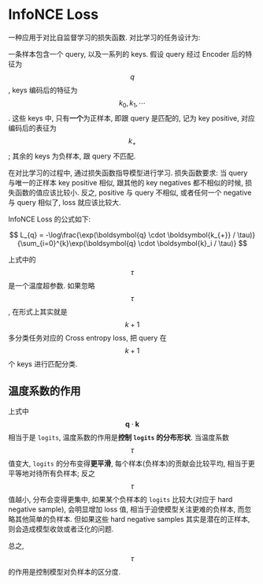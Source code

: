 # InfoNCE Loss

一种应用于对比自监督学习的损失函数. 对比学习的任务设计为:

一条样本包含一个 query, 以及一系列的 keys. 假设 query 经过 Encoder 后的特征为 $$q$$, keys 编码后的特征为 $$k_0, k_1, \cdots$$. 这些 keys 中, 只有**一个**为正样本, 即跟 query 是匹配的, 记为 key positive, 对应编码后的表征为 $$k_{+}$$; 其余的 keys 为负样本, 跟 query 不匹配.

在对比学习的过程中, 通过损失函数指导模型进行学习. 损失函数要求: 当 query 与唯一的正样本 key positive 相似, 跟其他的 key negatives 都不相似的时候, 损失函数的值应该比较小. 反之, positive 与 query 不相似, 或者任何一个 negative 与 query 相似了, loss 就应该比较大.

InfoNCE Loss 的公式如下:

$$
L_{q} = -\log\frac{\exp(\boldsymbol{q} \cdot \boldsymbol{k_{+}} / \tau)}{\sum_{i=0}^{k}\exp(\boldsymbol{q} \cdot \boldsymbol{k}_i / \tau)}
$$

上式中的 $$\tau$$ 是一个温度超参数. 如果忽略 $$\tau$$, 在形式上其实就是 $$k + 1$$ 多分类任务对应的 Cross entropy loss, 把 query 在 $$k + 1$$ 个 keys 进行匹配分类.

## 温度系数的作用

上式中 $$\boldsymbol{q} \cdot \boldsymbol{k}$$ 相当于是 `logits`, 温度系数的作用是**控制 `logits` 的分布形状**. 当温度系数 $$\tau$$ 值变大, `logits` 的分布变得**更平滑**, 每个样本(负样本)的贡献会比较平均, 相当于更平等地对待所有负样本; 反之 $$\tau$$ 值越小, 分布会变得更集中, 如果某个负样本的 `logits` 比较大(对应于 hard negative sample), 会明显增加 loss 值, 相当于迫使模型关注更难的负样本, 而忽略其他简单的负样本. 但如果这些 hard negative samples 其实是潜在的正样本, 则会造成模型收敛或者泛化的问题.

总之, $$\tau$$ 的作用是控制模型对负样本的区分度.
